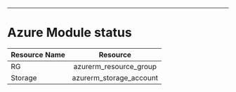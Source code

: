 
_______________________________________________________________________________________________________________________________________________________________________________________________
# Azure Module status
| Resource Name | Resource |
|:-----------|:------------:|
| RG | azurerm_resource_group |
| Storage      | azurerm_storage_account         |




